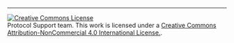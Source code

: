 ---

<a rel="license" href="https://github.com/taxmeifyoucan/protocol-wiki-test/blob/main/LICENSE"><img alt="Creative Commons License" style="border-width:0" src="https://i.creativecommons.org/l/by-nc/4.0/88x31.png" /></a><br />Protocol Support team. This work is licensed under a <a rel="license" href="http://creativecommons.org/licenses/by-nc/4.0/">Creative Commons Attribution-NonCommercial 4.0 International License.</a>.